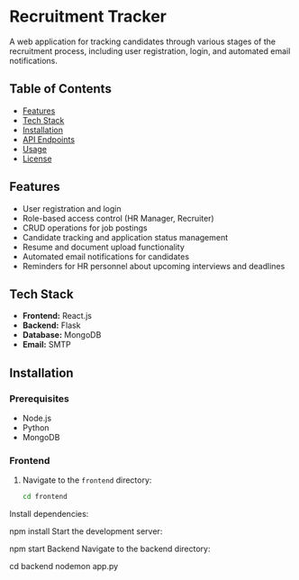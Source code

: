 # Recruitment Tracker

A web application for tracking candidates through various stages of the recruitment process, including user registration, login, and automated email notifications.

## Table of Contents

- [Features](#features)
- [Tech Stack](#tech-stack)
- [Installation](#installation)
- [API Endpoints](#api-endpoints)
- [Usage](#usage)
- [License](#license)

## Features

- User registration and login
- Role-based access control (HR Manager, Recruiter)
- CRUD operations for job postings
- Candidate tracking and application status management
- Resume and document upload functionality
- Automated email notifications for candidates
- Reminders for HR personnel about upcoming interviews and deadlines

## Tech Stack

- **Frontend:** React.js
- **Backend:** Flask
- **Database:** MongoDB
- **Email:** SMTP

## Installation

### Prerequisites

- Node.js
- Python
- MongoDB

### Frontend

1. Navigate to the `frontend` directory:
   ```sh
   cd frontend

Install dependencies:


npm install
Start the development server:


npm start
Backend
Navigate to the backend directory:


cd backend
nodemon app.py



